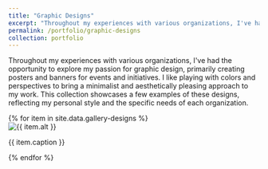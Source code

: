 ```yaml
---
title: "Graphic Designs"
excerpt: "Throughout my experiences with various organizations, I've had the opportunity to explore my passion for graphic design, primarily creating posters and banners for events and initiatives. I like playing with colors and perspectives to bring a minimalist and aesthetically pleasing approach to my work. This collection showcases a few examples of these designs, reflecting my personal style and the specific needs of each organization."
permalink: /portfolio/graphic-designs
collection: portfolio
---
```


Throughout my experiences with various organizations, I've had the opportunity to explore my passion for graphic design, primarily creating posters and banners for events and initiatives. I like playing with colors and perspectives to bring a minimalist and aesthetically pleasing approach to my work. This collection showcases a few examples of these designs, reflecting my personal style and the specific needs of each organization.

<div class="row">
{% for item in site.data.gallery-designs %}
  <div class="col-md-4">
    <img src="{{ item.image }}" alt="{{ item.alt }}" class="img-fluid rounded">
    <p class="caption text-center">{{ item.caption }}</p>
  </div>
{% endfor %}
</div>